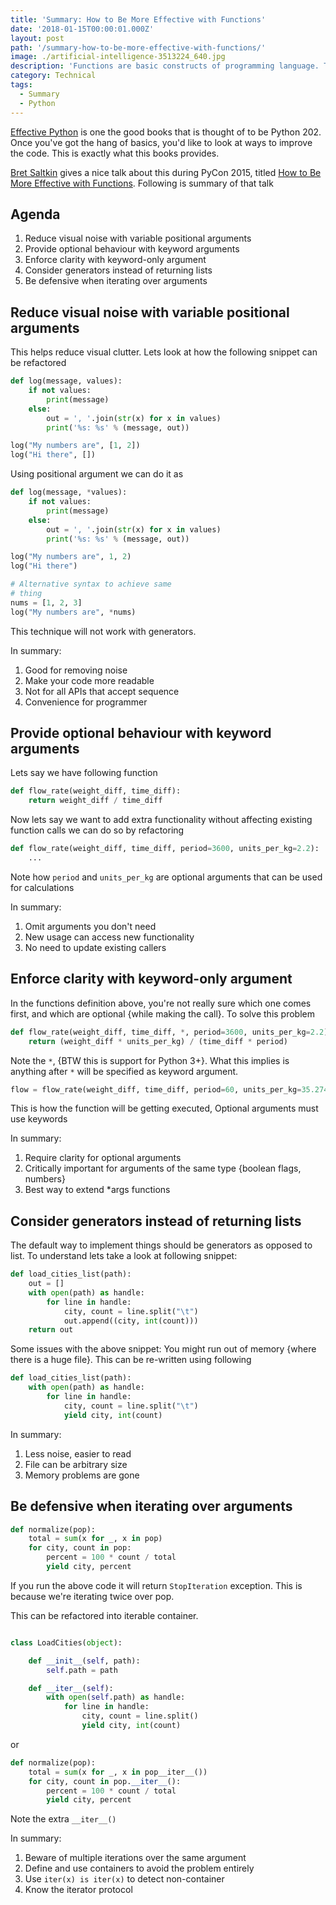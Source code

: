 ```yaml
---
title: 'Summary: How to Be More Effective with Functions'
date: '2018-01-15T00:00:01.000Z'
layout: post
path: '/summary-how-to-be-more-effective-with-functions/'
image: ./artificial-intelligence-3513224_640.jpg
description: 'Functions are basic constructs of programming language. This blog post we will show how to use them more effectively'
category: Technical
tags:
  - Summary
  - Python
---
```


[Effective Python](https://www.safaribooksonline.com/library/view/effective-python-59/9780134034416/) is one the good books that is thought of to be Python 202. Once you've got the hang of basics, you'd like to look at ways to improve the code. This is exactly what this books provides.

[Bret Saltkin](https://twitter.com/haxor?lang=en) gives a nice talk about this during PyCon 2015, titled [How to Be More Effective with Functions](https://www.youtube.com/watch?v=WjJUPxKB164). Following is summary of that talk

## Agenda

1. Reduce visual noise with variable positional arguments
1. Provide optional behaviour with keyword arguments
1. Enforce clarity with keyword-only argument
1. Consider generators instead of returning lists
1. Be defensive when iterating over arguments

## Reduce visual noise with variable positional arguments

This helps reduce visual clutter. Lets look at how the following snippet can be refactored

```python
def log(message, values):
    if not values:
        print(message)
    else:
        out = ', '.join(str(x) for x in values)
        print('%s: %s' % (message, out))

log("My numbers are", [1, 2])
log("Hi there", [])
```

Using positional argument we can do it as

```python
def log(message, *values):
    if not values:
        print(message)
    else:
        out = ', '.join(str(x) for x in values)
        print('%s: %s' % (message, out))

log("My numbers are", 1, 2)
log("Hi there")

# Alternative syntax to achieve same
# thing
nums = [1, 2, 3]
log("My numbers are", *nums)
```

This technique will not work with generators.

In summary:

1. Good for removing noise
1. Make your code more readable
1. Not for all APIs that accept sequence
1. Convenience for programmer

## Provide optional behaviour with keyword arguments

Lets say we have following function

```python
def flow_rate(weight_diff, time_diff):
    return weight_diff / time_diff
```

Now lets say we want to add extra functionality without affecting existing function calls we can do so by refactoring

```python
def flow_rate(weight_diff, time_diff, period=3600, units_per_kg=2.2):
    ...
```

Note how `period` and `units_per_kg` are optional arguments that can be used for calculations

In summary:

1. Omit arguments you don't need
1. New usage can access new functionality
1. No need to update existing callers

## Enforce clarity with keyword-only argument

In the functions definition above, you're not really sure which one comes first, and which are optional {while making the call}. To solve this problem

```python
def flow_rate(weight_diff, time_diff, *, period=3600, units_per_kg=2.2):
    return (weight_diff * units_per_kg) / (time_diff * period)
```

Note the `*`, {BTW this is support for Python 3+}. What this implies is anything after `*` will be specified as keyword argument.

```python
flow = flow_rate(weight_diff, time_diff, period=60, units_per_kg=35.274)
```

This is how the function will be getting executed, Optional arguments must use keywords

In summary:

1. Require clarity for optional arguments
1. Critically important for arguments of the same type {boolean flags, numbers}
1. Best way to extend \*args functions

## Consider generators instead of returning lists

The default way to implement things should be generators as opposed to list. To understand lets take a look at following snippet:

```python
def load_cities_list(path):
    out = []
    with open(path) as handle:
        for line in handle:
            city, count = line.split("\t")
            out.append((city, int(count)))
    return out
```

Some issues with the above snippet: You might run out of memory {where there is a huge file}. This can be re-written using following

```python
def load_cities_list(path):
    with open(path) as handle:
        for line in handle:
            city, count = line.split("\t")
            yield city, int(count)
```

In summary:

1. Less noise, easier to read
1. File can be arbitrary size
1. Memory problems are gone

## Be defensive when iterating over arguments

```python
def normalize(pop):
    total = sum(x for _, x in pop)
    for city, count in pop:
        percent = 100 * count / total
        yield city, percent
```

If you run the above code it will return `StopIteration` exception. This is because we're iterating twice over pop.

This can be refactored into iterable container.

```python

class LoadCities(object):

    def __init__(self, path):
        self.path = path

    def __iter__(self):
        with open(self.path) as handle:
            for line in handle:
                city, count = line.split()
                yield city, int(count)
```

or

```python
def normalize(pop):
    total = sum(x for _, x in pop__iter__())
    for city, count in pop.__iter__():
        percent = 100 * count / total
        yield city, percent
```

Note the extra `__iter__()`

In summary:

1. Beware of multiple iterations over the same argument
1. Define and use containers to avoid the problem entirely
1. Use `iter(x) is iter(x)` to detect non-container
1. Know the iterator protocol
